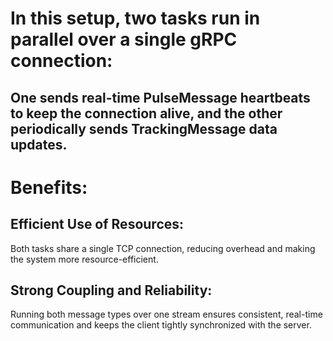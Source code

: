 # In this setup, two tasks run in parallel over a single gRPC connection:

## One sends real-time PulseMessage heartbeats to keep the connection alive, and the other periodically sends TrackingMessage data updates.

# Benefits:

## Efficient Use of Resources:
Both tasks share a single TCP connection, reducing overhead and making the system more resource-efficient.

## Strong Coupling and Reliability:
Running both message types over one stream ensures consistent, real-time communication and keeps the client tightly synchronized with the server.
